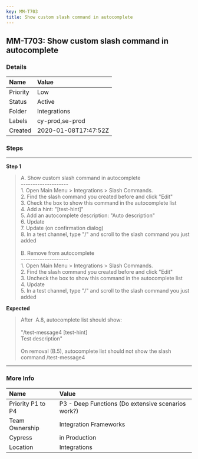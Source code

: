 ```yaml
---
key: MM-T703
title: Show custom slash command in autocomplete
---
```


## MM-T703: Show custom slash command in autocomplete

### Details

| Name     | Value                |
| :------- | :------------------- |
| Priority | Low                  |
| Status   | Active               |
| Folder   | Integrations         |
| Labels   | cy-prod,se-prod      |
| Created  | 2020-01-08T17:47:52Z |

### Steps

<hr/>

**Step 1**

> <article>A. Show custom slash command in autocomplete<br>--------------------<br>1. Open Main Menu &gt; Integrations &gt; Slash Commands.<br>2. Find the slash command you created before and click "Edit"<br>3. Check the box to show this command in the autocomplete list<br>4. Add a hint: "[test-hint]"<br>5. Add an autocomplete description: "Auto description"<br>6. Update<br>7. Update (on confirmation dialog)<br>8. In a test channel, type "/" and scroll to the slash command you just added<br><br>B. Remove from autocomplete<br>--------------------<br>1. Open Main Menu &gt; Integrations &gt; Slash Commands.<br>2. Find the slash command you created before and click "Edit"<br>3. Uncheck the box to show this command in the autocomplete list<br>4. Update<br>5. In a test channel, type "/" and scroll to the slash command you just added</article>

**Expected**

> <article>After&nbsp; A.8, autocomplete list should show:<br><br>"/test-message4 [test-hint]<br>Test description"<br><br>On removal (B.5), autocomplete list should not show the slash command /test-message4</article>

<hr/>

### More Info

| Name              | Value                                              |
| :---------------- | :------------------------------------------------- |
| Priority P1 to P4 | P3 - Deep Functions (Do extensive scenarios work?) |
| Team Ownership    | Integration Frameworks                             |
| Cypress           | in Production                                      |
| Location          | Integrations                                       |
